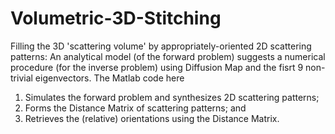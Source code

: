 # Volumetric-3D-Stitching
Filling the 3D 'scattering volume' by appropriately-oriented 2D scattering patterns:
An analytical model (of the forward problem) suggests a numerical procedure (for the inverse problem) using Diffusion Map and the fisrt 9 non-trivial eigenvectors. The Matlab code here
  1) Simulates the forward problem and synthesizes 2D scattering patterns;
  2) Forms the Distance Matrix of scattering patterns; and
  3) Retrieves the (relative) orientations using the Distance Matrix.
